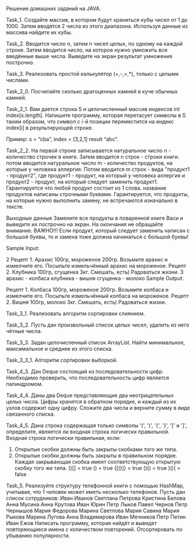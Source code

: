 Решение домашних заданий на JAVA.

Task_1.
Создайте массив, в котором будут храниться кубы чисел от 1 до 1000. Затем вводятся 2 числа из этого диапазона. Используя данные из массива найдите их кубы.

Task_2.
Вводится число n, затем n чисел целых, по одному на каждой строке. Затем вводится число, на которое нужно умножить все введённые выше числа. Выведите на экран результат умножения построчно.

Task_3.
Реализовать простой калькулятор (+,-,=,*), только с целыми числами.

Task_2_0.
Посчитайте сколько драгоценных камней в куче обычных камней.

Task_2_1.
Вам дается строка S и целочисленный массив индексов int index[s.length].
Напишите программу, которая перетасует символы в S таким образом,
что символ c i-й позиции переместится на индекс index[i] в результирующей строке.

Пример: s = “cba”, index = [3,2,1] result “abc”.

Task_2_2.
На первой строке записывается натуральное число n - количество строчек в книге. Затем вводится n строк - строки книги. потом вводится натуральное число m - количество продуктов, на которые у человека аллергия. Потом вводится m строк - вида "продукт1 - продукт2", где продукт1 - продукт, на который у человека аллергия и продукт2 - продукт, на который следует заменить продукт1. Гарантируется что любой продукт состоит из 1 слова. название продуктов написаны строчными буквами. Гарантируется, что продукты, на которые нужно выполнить замену, не встречаются изначально в тексте.

Выходные данные
Замените все продукты в поваренной книге Васи и выведите их построчно на экран. На окончания не обращайте внимание. ВАЖНО!!! Если продукт, который следует заменить написан с большой буквы, то и замена тоже должна начинаться с большой буквы!

Sample Input:

2
Рецепт 1. Арахис 100гр, мороженое 200гр. Возьмите арахис и измелчите его. Посыпьте измельчённый арахис на мороженое.
Рецепт 2. Клубника 100гр, сгущенка 3кг. Смешать, есть) Радоваться жизни.
3
арахис - колбаса
клубника - вишня
сгущенка - молоко
Sample Output:

Рецепт 1. Колбаса 100гр, мороженое 200гр. Возьмите колбаса и измелчите его. Посыпьте измельчённый колбаса на мороженое.
Рецепт 2. Вишня 100гр, молоко 3кг. Смешать, есть) Радоваться жизни.

Task_3_1.
Реализовать алгоритм сортировки слиянием.

Task_3_2.
Пусть дан произвольный список целых чисел, удалить из него чётные числа.

Task_3_3.
Задан целочисленный список ArrayList. Найти минимальное, 
максимальное и среднее из этого списка.

Task_3_3_1.
Алгоритм сортировки выборкой.

Task_4_3.
Дан Deque состоящий из последовательности цифр.
Необходимо проверить, что последовательность цифр является палиндромом.

Task_4_4.
Даны два Deque представляющие два неотрицательных целых числа. Цифры хранятся в обратном порядке,
и каждый из их узлов содержит одну цифру.
Сложите два числа и верните сумму в виде связанного списка.

Task_4_5.
Дана строка содержащая только символы '(', ')', '{', '}', '[' и ']', определите,
является ли входная строка логически правильной.
Входная строка логически правильная, если:
 1) Открытые скобки должны быть закрыты скобками того же типа.
 2) Открытые скобки должны быть закрыты в правильном порядке. Каждая закрывающая скобка имеет соответствующую открытую скобку того же типа.
 ()[] = true
 () = true
 {[()]} = true
 ()() = true
 )()( = false

Task_5.
Реализуйте структуру телефонной книги с помощью HashMap, 
учитывая, что 1 человек может иметь несколько телефонов.
Пусть дан список сотрудников:
Иван Иванов
Светлана Петрова
Кристина Белова
Анна Мусина
Анна Крутова
Иван Юрин
Петр Лыков
Павел Чернов
Петр Чернышов
Мария Федорова
Марина Светлова
Мария Савина
Мария Рыкова
Марина Лугова
Анна Владимирова
Иван Мечников
Петр Петин
Иван Ежов
Написать программу, которая найдёт и выведет повторяющиеся 
имена с количеством повторений. Отсортировать по убыванию популярности.
